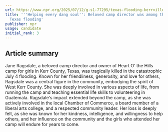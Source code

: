 ```yaml
---
url: https://www.npr.org/2025/07/12/g-s1-77295/texas-flooding-kerrville-victim-heart-o-the-hills-camp-mystic-jane-ragsdale
title: '''Helping every dang soul'': Beloved camp director was among those lost in
  Texas flooding'
publisher: npr
usage: candidate
initial_rank: 3
---
```

## Article summary
Jane Ragsdale, a beloved camp director and owner of Heart O' the Hills camp for girls in Kerr County, Texas, was tragically killed in the catastrophic July 4 flooding. Known for her friendliness, generosity, and love for others, Ragsdale was a central figure in the community, embodying the spirit of West Kerr County. She was deeply involved in various aspects of life, from running the camp and teaching essential life skills to volunteering in Guatemala. Ragsdale's impact extended beyond the camp, as she was actively involved in the local Chamber of Commerce, a board member of a liberal arts college, and a respected community leader. Her loss is deeply felt, as she was known for her kindness, intelligence, and willingness to help others, and her influence on the community and the girls who attended her camp will endure for years to come.
